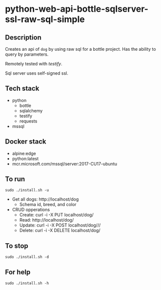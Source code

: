 # python-web-api-bottle-sqlserver-ssl-raw-sql-simple

## Description
Creates an api of `dog` by using raw sql for a bottle project.
Has the ability to query by parameters.

Remotely tested with *testify*.

Sql server uses self-signed ssl.

## Tech stack
- python
  - bottle
  - sqlalchemy
  - testify
  - requests
- mssql

## Docker stack
- alpine:edge
- python:latest
- mcr.microsoft.com/mssql/server:2017-CU17-ubuntu

## To run
`sudo ./install.sh -u`
- Get all dogs: http://localhost/dog
  - Schema id, breed, and color
- CRUD opperations
  - Create: curl -i -X PUT localhost/dog/<id>
  - Read: http://localhost/dog/<id>
  - Update: curl -i -X POST localhost/dog/<id>/<breed>/<color>
  - Delete: curl -i -X DELETE localhost/dog/<id>

## To stop
`sudo ./install.sh -d`

## For help
`sudo ./install.sh -h`

